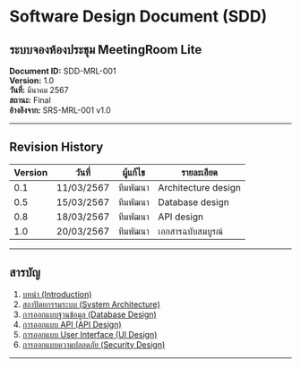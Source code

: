 # Software Design Document (SDD)
## ระบบจองห้องประชุม MeetingRoom Lite

**Document ID:** SDD-MRL-001  
**Version:** 1.0  
**วันที่:** มีนาคม 2567  
**สถานะ:** Final  
**อ้างอิงจาก:** SRS-MRL-001 v1.0  

---

## Revision History

| Version | วันที่ | ผู้แก้ไข | รายละเอียด |
|---------|--------|----------|-------------|
| 0.1 | 11/03/2567 | ทีมพัฒนา | Architecture design |
| 0.5 | 15/03/2567 | ทีมพัฒนา | Database design |
| 0.8 | 18/03/2567 | ทีมพัฒนา | API design |
| 1.0 | 20/03/2567 | ทีมพัฒนา | เอกสารฉบับสมบูรณ์ |

---

## สารบัญ

1. [บทนำ (Introduction)](#1-บทนำ-introduction)
2. [สถาปัตยกรรมระบบ (System Architecture)](#2-สถาปัตยกรรมระบบ-system-architecture)
3. [การออกแบบฐานข้อมูล (Database Design)](#3-การออกแบบฐานข้อมูล-database-design)
4. [การออกแบบ API (API Design)](#4-การออกแบบ-api-api-design)
5. [การออกแบบ User Interface (UI Design)](#5-การออกแบบ-user-interface-ui-design)
6. [การออกแบบความปลอดภัย (Security Design)](#6-การออกแบบความปลอดภัย-security-design)

---
